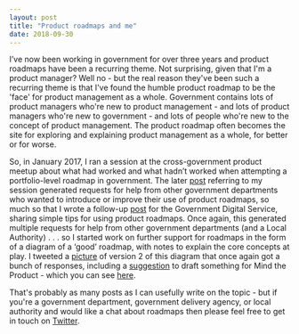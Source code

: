 ```yaml
---
layout: post
title: "Product roadmaps and me"
date: 2018-09-30
---
```


I’ve now been working in government for over three years and product roadmaps have been a recurring theme. Not surprising, given that I'm a product manager? Well no - but the real reason they've been such a recurring theme is that I've found the humble product roadmap to be the 'face' for product management as a whole. Government contains lots of product managers who're new to product management - and lots of product managers who're new to government - and lots of people who're new to the concept of product management. The product roadmap often becomes the site for exploring and explaining product management as a whole, for better or for worse. 

So, in January 2017, I ran a session at the cross-government product meetup about what had worked and what hadn’t worked when attempting a portfolio-level roadmap in government. The later [post](https://gds.blog.gov.uk/2017/03/27/how-we-are-using-roadmaps-in-government/) referring to my session generated requests for help from other government departments who wanted to introduce or improve their use of product roadmaps, so much so that I wrote a follow-up [post](https://gds.blog.gov.uk/2017/08/03/make-the-most-of-your-roadmap/) for the Government Digital Service, sharing simple tips for using product roadmaps. Once again, this generated multiple requests for help from other government departments (and a Local Authority) . . . so I started work on further support for roadmaps in the form of a diagram of a ‘good’ roadmap, with notes to explain the core concepts at play. I tweeted a [picture](https://twitter.com/scottcolfer/status/990995579621789696) of version 2 of this diagram that once again got a bunch of responses, including a [suggestion](https://twitter.com/bfgmartin/status/991242502610083840) to draft something for Mind the Product - which you can see [here](https://www.mindtheproduct.com/2018/09/product-roadmaps-in-five-easy-pieces/).

That's probably as many posts as I can usefully write on the topic - but if you're a government department, government delivery agency, or local authority and would like a chat about roadmaps then please feel free to get in touch on [Twitter](https://twitter.com/scottcolfer).
